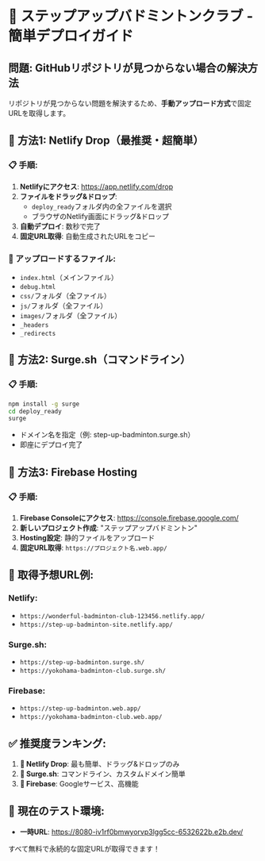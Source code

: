 # 🚀 ステップアップバドミントンクラブ - 簡単デプロイガイド

## 問題: GitHubリポジトリが見つからない場合の解決方法

リポジトリが見つからない問題を解決するため、**手動アップロード方式**で固定URLを取得します。

## 🌟 方法1: Netlify Drop（最推奨・超簡単）

### 📋 手順:
1. **Netlifyにアクセス**: https://app.netlify.com/drop
2. **ファイルをドラッグ&ドロップ**:
   - `deploy_ready`フォルダ内の全ファイルを選択
   - ブラウザのNetlify画面にドラッグ&ドロップ
3. **自動デプロイ**: 数秒で完了
4. **固定URL取得**: 自動生成されたURLをコピー

### 📁 アップロードするファイル:
- `index.html`（メインファイル）
- `debug.html`
- `css/`フォルダ（全ファイル）
- `js/`フォルダ（全ファイル）  
- `images/`フォルダ（全ファイル）
- `_headers`
- `_redirects`

## 🌟 方法2: Surge.sh（コマンドライン）

### 📋 手順:
```bash
npm install -g surge
cd deploy_ready
surge
```
- ドメイン名を指定（例: step-up-badminton.surge.sh）
- 即座にデプロイ完了

## 🌟 方法3: Firebase Hosting

### 📋 手順:
1. **Firebase Consoleにアクセス**: https://console.firebase.google.com/
2. **新しいプロジェクト作成**: "ステップアップバドミントン"
3. **Hosting設定**: 静的ファイルをアップロード
4. **固定URL取得**: `https://プロジェクト名.web.app/`

## 🎯 取得予想URL例:

### Netlify:
- `https://wonderful-badminton-club-123456.netlify.app/`
- `https://step-up-badminton-site.netlify.app/`

### Surge.sh:
- `https://step-up-badminton.surge.sh/`
- `https://yokohama-badminton-club.surge.sh/`

### Firebase:
- `https://step-up-badminton.web.app/`
- `https://yokohama-badminton-club.web.app/`

## ✅ 推奨度ランキング:

1. **🥇 Netlify Drop**: 最も簡単、ドラッグ&ドロップのみ
2. **🥈 Surge.sh**: コマンドライン、カスタムドメイン簡単
3. **🥉 Firebase**: Googleサービス、高機能

## 📱 現在のテスト環境:
- **一時URL**: https://8080-iv1rf0bmwyorvp3lgg5cc-6532622b.e2b.dev/

すべて無料で永続的な固定URLが取得できます！